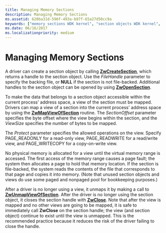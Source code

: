 ```yaml
---
title: Managing Memory Sections
description: Managing Memory Sections
ms.assetid: 620ba31d-596f-493a-b97f-65a27d50cc9a
keywords: ["memory sections WDK kernel", "section objects WDK kernel", "views WDK memory section", "mapping section views"]
ms.date: 06/16/2017
ms.localizationpriority: medium
---
```


# Managing Memory Sections





A driver can create a section object by calling [**ZwCreateSection**](https://docs.microsoft.com/windows-hardware/drivers/ddi/wdm/nf-wdm-zwcreatesection), which returns a handle to the section object. Use the *FileHandle* parameter to specify the backing file, or **NULL** if the section is not file-backed. Additional handles to the section object can be opened by using [**ZwOpenSection**](https://docs.microsoft.com/windows-hardware/drivers/ddi/wdm/nf-wdm-zwopensection).

To make the data that belongs to a section object accessible within the current process' address space, a view of the section must be mapped. Drivers can map a view of a section into the current process' address space by using the [**ZwMapViewOfSection**](https://docs.microsoft.com/windows-hardware/drivers/ddi/wdm/nf-wdm-zwmapviewofsection) routine. The *SectionOffset* parameter specifies the byte offset where the view begins within the section, and the *ViewSize* specifies the number of bytes to be mapped.

The *Protect* parameter specifies the allowed operations on the view. Specify PAGE\_READONLY for a read-only view, PAGE\_READWRITE for a read/write view, and PAGE\_WRITECOPY for a copy-on-write view.

No physical memory is allocated for a view until the virtual memory range is accessed. The first access of the memory range causes a page fault; the system then allocates a page to hold that memory location. If the section is file-backed, the system reads the contents of the file that corresponds to that page and copies it into memory. (Note that unused section objects and views do use some paged and nonpaged pool for bookkeeping purposes.)

After a driver is no longer using a view, it unmaps it by making a call to [**ZwUnmapViewOfSection**](https://docs.microsoft.com/windows-hardware/drivers/ddi/wdm/nf-wdm-zwunmapviewofsection). After the driver is no longer using the section object, it closes the section handle with [**ZwClose**](https://docs.microsoft.com/windows-hardware/drivers/ddi/ntifs/nf-ntifs-ntclose). Note that after the view is mapped and no other views are going to be mapped, it is safe to immediately call **ZwClose** on the section handle; the view (and section object) continue to exist until the view is unmapped. This is the recommended practice because it reduces the risk of the driver failing to close the handle.

 

 




